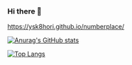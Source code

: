 ### Hi there 👋

https://ysk8hori.github.io/numberplace/

<!--
**ysk8hori/ysk8hori** is a ✨ _special_ ✨ repository because its `README.md` (this file) appears on your GitHub profile.

Here are some ideas to get you started:

- 🔭 I’m currently working on ...
- 🌱 I’m currently learning ...
- 👯 I’m looking to collaborate on ...
- 🤔 I’m looking for help with ...
- 💬 Ask me about ...
- 📫 How to reach me: ...
- 😄 Pronouns: ...
- ⚡ Fun fact: ...
-->

[![Anurag's GitHub stats](https://github-readme-stats.vercel.app/api?username=ysk8hori&bg_color=DEG,003973,e5e5be&text_color=222222&title_color=cccccc&show_icons=true&ring_color=333333&card_width=500px)](https://github.com/anuraghazra/github-readme-stats)

[![Top Langs](https://github-readme-stats.vercel.app/api/top-langs/?username=ysk8hori&layout=compact&bg_color=DEG,003973,e5e5be&text_color=222222&title_color=cccccc&card_width=500px)](https://github.com/anuraghazra/github-readme-stats)
